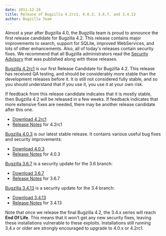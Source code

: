 ```yaml
---
date: 2011-12-28
title: Release of Bugzilla 4.2rc1, 4.0.3, 3.6.7, and 3.4.13
author: Bugzilla Team
---
```


Almost a year after Bugzilla 4.0, the Bugzilla team is proud to announce the first release candidate for Bugzilla 4.2. This release contains major improvements to search, support for SQLite, improved WebServices, and lots of other enhancements. Also, all of today's releases contain security fixes. We recommend that all Bugzilla administrators read the [Security Advisory](/security/3.4.12/) that was published along with these releases.

[Bugzilla 4.2rc1](/releases/4.2/) is our first Release Candidate for Bugzilla 4.2\. This release has received QA testing, and should be considerably more stable than the development releases before it. It is still not considered fully stable, and so you should understand that if you use it, you use it at your own risk.

If feedback from this release candidate indicates that it is mostly stable, then Bugzilla 4.2 will be released in a few weeks. If feedback indicates that more extensive fixes are needed, there may be another release candidate after this one.

*   [Download 4.2rc1](/download/#v42)
*   [Release Notes](/releases/4.2/) for 4.2rc1

[Bugzilla 4.0.3](/releases/4.0.3/) is our latest stable release. It contains various useful bug fixes and security improvements:

*   [Download 4.0.3](/download/#v40)
*   [Release Notes](/releases/4.0.3/) for 4.0.3

[Bugzilla 3.6.7](/releases/3.6.7/) is a security update for the 3.6 branch:

*   [Download 3.6.7](/download/#v36)
*   [Release Notes](/releases/3.6.7/) for 3.6.7

[Bugzilla 3.4.13](/releases/3.4.13/) is a security update for the 3.4 branch:

*   [Download 3.4.13](/download/#v34)
*   [Release Notes](/releases/3.4.13/) for 3.4.13

Note that once we release the final Bugzilla 4.2, the 3.4.x series will reach **End Of Life**. This means that it won't get any new security fixes, leaving these installations vulnerable to these exploits. Installations still running 3.4.x or older are strongly encouraged to upgrade to 4.0.x or 4.2rc1.

